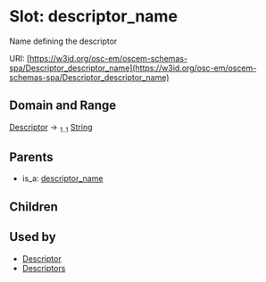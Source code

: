 
# Slot: descriptor_name

Name defining the descriptor

URI: [https://w3id.org/osc-em/oscem-schemas-spa/Descriptor_descriptor_name](https://w3id.org/osc-em/oscem-schemas-spa/Descriptor_descriptor_name)


## Domain and Range

[Descriptor](Descriptor.md) &#8594;  <sub>1..1</sub> [String](types/String.md)

## Parents

 *  is_a: [descriptor_name](descriptor_name.md)

## Children


## Used by

 * [Descriptor](Descriptor.md)
 * [Descriptors](Descriptors.md)
